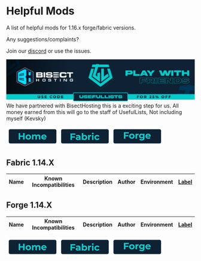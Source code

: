 # Helpful Mods

A list of helpful mods for 1.16.x forge/fabric versions.

Any suggestions/complaints?

Join our [discord](https://discord.gg/8nzHYhVUQS) or use the issues.

[![Bisect Hosting Image](/images/promo.png)](https://bisecthosting.com/UsefulLists)
We have partnered with BisectHosting this is a exciting step for us. All money earned from this will go to the staff of UsefulLists, Not including myself (Kevsky)

[![Home](/images/button_small/home.png)](/README.md)[![Fabric](/images/button_small/fabric.png)](#fabric-114x)[![Forge](/images/button_small/forge.png)](#forge-114x)

## Fabric 1.14.X

| Name | Known Incompatibilities | Description | Author | Environment | [Label](/README.md#labels) |
| --- | :---: | :---: | :---: | :---: | :---: |

## Forge 1.14.X

| Name | Known Incompatibilities | Description | Author | Environment | [Label](/README.md#labels) |
| --- | :---: | :---: | :---: | :---: | :---: |

[![Home](/images/button_small/home.png)](/README.md)[![Fabric](/images/button_small/fabric.png)](#fabric-114x)[![Forge](/images/button_small/forge.png)](#forge-114x)
